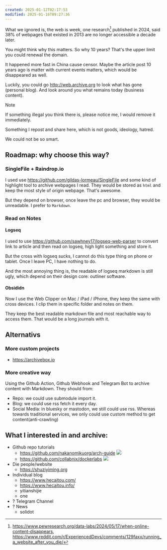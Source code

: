 ```yaml
---
created: 2025-01-12T02:17:53
modified: 2025-01-16T09:27:36
---
```


What we ignored is, the web is week, one research[^web-page-research] published in 2024, said 38% of webpages that existed in 2013 are no longer accessible a decade later.

You might think why this matters. So why 10 years? That's the upper limit you could renewal the domain.

It happened more fast in China cause censor. Maybe the article post 10 years ago is matter with current events matters, which would be disappeared as well.

Luckily, you could go http://web.archive.org to look what has gone (personal blog). And look around you what remains today (business content).

> [!note]
> If something illegal you think there is, please notice me, I would remove it immediately.

Something I repost and share here, which is not goods, ideology, hatred.

We could not be so smart.

## Roadmap: why choose this way?

### SingleFile + Raindrop.io

I used use https://github.com/gildas-lormeau/SingleFile and some kind of highlight tool to archive webpages I read. They would be stored as `html` and keep the most style of origin webpage. That's awesome.

But they depend on browser, once leave the pc and browser, they would be unreadable. I prefer to `Markdown`.

### Read on Notes
#### Logseq

I used to use https://github.com/sawhney17/logseq-web-parser to convert link to article and then read on logseq, high light something and store it.

But the cross with logseq sucks, I cannot do this type thing on phone or tablet. Once I leave PC, I have nothing to do.

And the most annoying thing is, the readable of logseq markdown is still ugly, which depend on their design core: outliner software.

#### Obsididn

Now I use the Web Clipper on Mac / iPad / iPhone, they keep the same with cross devices. I clip them in specific folder and notes on them.

They keep the best readable markdown file and most reachable way to access them. That would be a long journals with it.

## Alternativs

### More custom projects

- https://archivebox.io

### More creative way

Using the Github Action, Github Webhook and Telegram Bot to archive content with Markdown. They should from:

- Repo: we could use submodule import it.
- Blog: we could use rss fetch it every day.
- Social Media: in bluesky or mastodon, we still could use rss. Whereas towards traditional services, we only could use custom method to get content(anti-crawling)

## What I interested in and archive:

- Github repo tutorials
    - https://github.com/nakanomikuorg/arch-guide ![](https://img.shields.io/github/repo-size/nakanomikuorg/arch-guide)
    - https://github.com/collabnix/dockerlabs ![](https://img.shields.io/github/repo-size/collabnix/dockerlabs)
- Die people/website
    - https://shuziyiming.org
- Individual blog
    - https://www.hecaitou.com/
    - https://www.hecaitou.info/
    - yitianshijie
    - one
- ? Telegram Channel
- ? News
    - solidot

[^web-page-research]: https://www.pewresearch.org/data-labs/2024/05/17/when-online-content-disappears, https://www.reddit.com/r/ExperiencedDevs/comments/129faxx/running_a_website_after_you_die/
